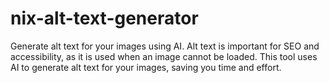 # nix-alt-text-generator
Generate alt text for your images using AI. Alt text is important for SEO and accessibility, as it is used when an image cannot be loaded. This tool uses AI to generate alt text for your images, saving you time and effort.

